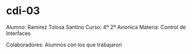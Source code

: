 # cdi-03

Alumno: Ramirez Tolosa Santino
Curso: 4º 2º Avionica
Materia: Control de Interfaces

Colaboradores: Alumnos con los que trabajaron
